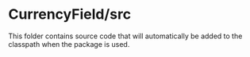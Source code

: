 # CurrencyField/src

This folder contains source code that will automatically be added to the classpath when
the package is used.
